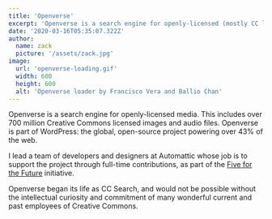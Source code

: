 ```yaml
---
title: 'Openverse'
excerpt: 'Openverse is a search engine for openly-licensed (mostly CC licensed) media that I help build at Automattic.'
date: '2020-03-16T05:35:07.322Z'
author:
  name: zack
  picture: '/assets/zack.jpg'
image:
  url: 'openverse-loading.gif'
  width: 600
  height: 600
  alt: 'Openverse loader by Francisco Vera and Ballio Chan'
---
```


Openverse is a search engine for openly-licensed media. This includes over 700 million Creative Commons licensed images and audio files. Openverse is part of WordPress: the global, open-source project powering over 43% of the web.

I lead a team of developers and designers at Automattic whose job is to support the project through full-time contributions, as part of the [Five for the Future](https://wordpress.org/five-for-the-future/) initiative.

Openverse began its life as CC Search, and would not be possible without the intellectual curiosity and commitment of many wonderful current and past employees of Creative Commons.
